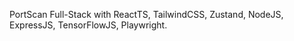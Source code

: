 PortScan Full-Stack with ReactTS, TailwindCSS, Zustand, NodeJS, ExpressJS, TensorFlowJS, Playwright.
